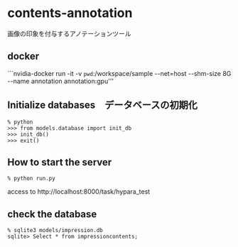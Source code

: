 # contents-annotation

画像の印象を付与するアノテーションツール

## docker


```nvidia-docker run -it -v `pwd`:/workspace/sample --net=host --shm-size 8G --name annotation annotation:gpu'''


## Initialize databases　データベースの初期化

```
% python
>>> from models.database import init_db
>>> init_db()
>>> exit()
```

## How to start the server

```
% python run.py
```

access to http://localhost:8000/task/hypara_test


## check the database

```
% sqlite3 models/impression.db
sqlite> Select * from impressioncontents;
```
